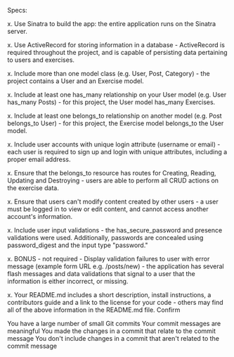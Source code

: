 Specs:

 x. Use Sinatra to build the app: the entire application runs on the Sinatra server.

 x. Use ActiveRecord for storing information in a database - ActiveRecord is required throughout the project, and is capable of persisting data pertaining to users and exercises.

x.  Include more than one model class (e.g. User, Post, Category) - the project contains a User and an Exercise model.

x. Include at least one has_many relationship on your User model (e.g. User has_many Posts) - for this project, the User model has_many Exercises.

x. Include at least one belongs_to relationship on another model (e.g. Post belongs_to User) - for this project, the Exercise model belongs_to the User model.

x. Include user accounts with unique login attribute (username or email) - each user is required to sign up and login with unique attributes, including a proper email address.

x. Ensure that the belongs_to resource has routes for Creating, Reading, Updating and Destroying - users are able to perform all CRUD actions on the exercise data.

 x. Ensure that users can't modify content created by other users - a user must be logged in to view or edit content, and cannot access another account's information.

 x. Include user input validations - the has_secure_password and presence validations were used. Additionally, passwords are concealed using password_digest and the input type "password."

 x. BONUS - not required - Display validation failures to user with error message (example form URL e.g. /posts/new) - the application has several flash messages and data validations that signal to a user that the information is either incorrect, or missing.

 x. Your README.md includes a short description, install instructions, a contributors guide and a link to the license for your code - others may find all of the above information in the README.md file.
Confirm

 You have a large number of small Git commits
 Your commit messages are meaningful
 You made the changes in a commit that relate to the commit message
 You don't include changes in a commit that aren't related to the commit message
